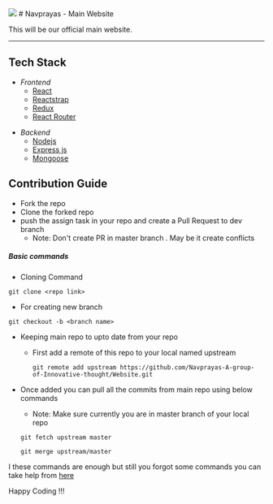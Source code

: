 <img src="http://navprayas.in/static/img/pp2.png">
# Navprayas - Main Website

This will be our official main website.

---

## Tech Stack

- _Frontend_
  - [React](https://reactjs.org/)
  - [Reactstrap](https://reactstrap.github.io/)
  - [Redux](https://redux.js.org/)
  - [React Router](https://github.com/ReactTraining/react-router#readme)

* _Backend_
  - [Nodejs](https://nodejs.org/en/)
  - [Express js](http://expressjs.com/)
  - [Mongoose](https://mongoosejs.com/)

## Contribution Guide

- Fork the repo
- Clone the forked repo
- push the assign task in your repo and create a Pull Request to dev branch
  - Note: Don't create PR in master branch . May be it create conflicts

##### Basic commands

- Cloning Command

```
git clone <repo link>
```

- For creating new branch

```
git checkout -b <branch name>
```

- Keeping main repo to upto date from your repo
  - First add a remote of this repo to your local named upstream
    ```
    git remote add upstream https://github.com/Navprayas-A-group-of-Innovative-thought/Website.git
    ```
- Once added you can pull all the commits from main repo using below commands

  - Note: Make sure currently you are in master branch of your local repo

  ```
  git fetch upstream master

  git merge upstream/master
  ```

I these commands are enough but still you forgot some commands you can take help from [here](https://github.com/kmrakash/practice/blob/master/GithubCommands.md)

Happy Coding !!!
